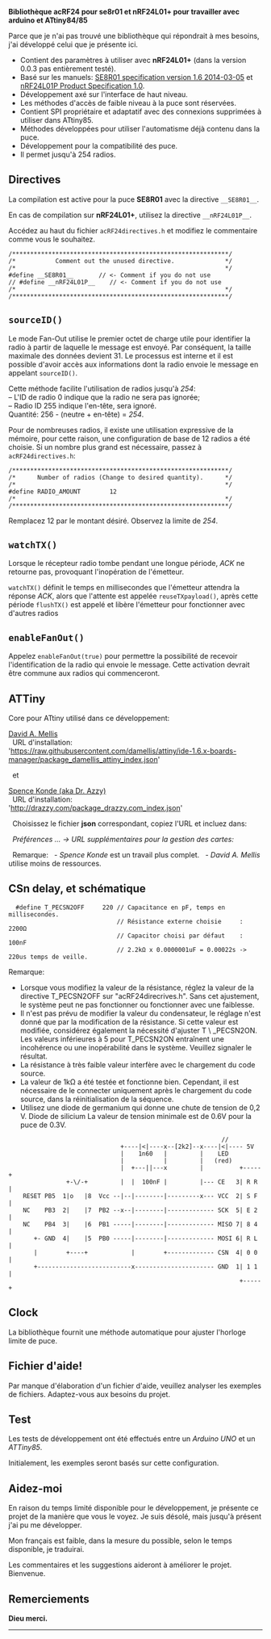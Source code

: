 
**Bibliothèque acRF24 pour se8r01 et nRF24L01+ pour travailler avec arduino et ATtiny84/85**

Parce que je n'ai pas trouvé une bibliothèque qui répondrait à mes besoins, j'ai développé celui que je présente ici.
* Contient des paramètres à utiliser avec **nRF24L01+** (dans la version 0.0.3 pas entièrement testé).
* Basé sur les manuels:
[SE8R01 specification version 1.6 2014-03-05](http://community.atmel.com/sites/default/files/forum_attachments/SE8R01_DataSheet_v1%20-%20副本.pdf)
 et [nRF24L01P Product Specification 1.0](https://www.nordicsemi.com/eng/content/download/2726/34069/file/nRF24L01P_Product_Specification_1_0.pdf).
* Développement axé sur l'interface de haut niveau.
* Les méthodes d'accès de faible niveau à la puce sont réservées.
* Contient SPI propriétaire et adaptatif avec des connexions supprimées à utiliser dans ATtiny85.
* Méthodes développées pour utiliser l'automatisme déjà contenu dans la puce.
* Développement pour la compatibilité des puce.
* Il permet jusqu'à 254 radios.

Directives
------------
  La compilation est active pour la puce **SE8R01** avec la directive `__SE8R01__`.
  
  En cas de compilation sur **nRF24L01+**, utilisez la directive `__nRF24L01P__`.

  Accédez au haut du fichier `acRF24directives.h` et modifiez le commentaire comme vous le souhaitez.

```
/************************************************************/
/*           Comment out the unused directive.              */
/*                                                          */
#define __SE8R01__       // <- Comment if you do not use
// #define __nRF24L01P__    // <- Comment if you do not use
/*                                                          */
/************************************************************/
```


`sourceID()`
------------
  Le mode Fan-Out utilise le premier octet de charge utile pour identifier la radio à partir de laquelle le message est envoyé. Par conséquent, la taille maximale des données devient 31. Le processus est interne et il est possible d'avoir accès aux informations dont la radio envoie le message en appelant `sourceID()`.
  
  Cette méthode facilite l'utilisation de radios jusqu'à *254*:    
  – L'ID de radio 0 indique que la radio ne sera pas ignorée;    
  – Radio ID 255 indique l'en-tête, sera ignoré.    
  Quantité: 256 - (neutre + en-tête) = *254*.
  
  Pour de nombreuses radios, il existe une utilisation expressive de la mémoire, pour cette raison, une configuration de base de 12 radios a été choisie. Si un nombre plus grand est nécessaire, passez à `acRF24directives.h`:

```
/************************************************************/
/*      Number of radios (Change to desired quantity).      */
/*                                                          */
#define RADIO_AMOUNT        12
/*                                                          */
/************************************************************/
```

  Remplacez 12 par le montant désiré. Observez la limite de *254*.


`watchTX()`
------------
  Lorsque le récepteur radio tombe pendant une longue période, *ACK* ne retourne pas, provoquant l'inopération de l'émetteur.

  `watchTX()` définit le temps en millisecondes que l'émetteur attendra la réponse *ACK*, alors que l'attente est appelée `reuseTXpayload()`, après cette période `flushTX()` est appelé et libère l'émetteur pour fonctionner avec d'autres radios


`enableFanOut()`
------------
  Appelez `enableFanOut(true)` pour permettre la possibilité de recevoir l'identification de la radio qui envoie le message. Cette activation devrait être commune aux radios qui commenceront.


ATTiny
------------
Core pour ATtiny utilisé dans ce développement:

  [David A. Mellis](https://github.com/damellis/attiny)    
  URL d'installation:    
  'https://raw.githubusercontent.com/damellis/attiny/ide-1.6.x-boards-manager/package_damellis_attiny_index.json'

  et

  [Spence Konde (aka Dr. Azzy)](https://github.com/SpenceKonde/ATTinyCore)    
  URL d'installation:    
  'http://drazzy.com/package_drazzy.com_index.json'

  Choisissez le fichier **json** correspondant, copiez l'URL et incluez dans:

  _Préférences ... -> URL supplémentaires pour la gestion des cartes:_

  Remarque:
  - _Spence Konde_ est un travail plus complet.
  - _David A. Mellis_ utilise moins de ressources.


CSn delay, et schématique
------------
```
  #define T_PECSN2OFF     220 // Capacitance en pF, temps en millisecondes.
                              // Résistance externe choisie     : 2200Ω
                              // Capacitor choisi par défaut    : 100nF
                              // 2.2kΩ x 0.0000001uF = 0.00022s -> 220us temps de veille.
```  
  Remarque:
  * Lorsque vous modifiez la valeur de la résistance, réglez la valeur de la directive
    T_PECSN2OFF sur "acRF24direcrives.h". Sans cet ajustement, le système peut ne pas 
    fonctionner ou fonctionner avec une faiblesse.
  * Il n'est pas prévu de modifier la valeur du condensateur, le réglage n'est donné que par 
    la modification de la résistance. Si cette valeur est modifiée, considérez également
    la nécessité d'ajuster T \ _PECSN2ON. Les valeurs inférieures à 5 pour T_PECSN2ON
    entraînent une incohérence ou une inopérabilité dans le système. Veuillez signaler le résultat.
  * La résistance à très faible valeur interfère avec le chargement du code source.
  * La valeur de 1kΩ a été testée et fonctionne bien. Cependant, il est nécessaire de le connecter uniquement après le chargement du code source, dans la réinitialisation de la séquence.
  * Utilisez une diode de germanium qui donne une chute de tension de 0,2 V. Diode de silicium La valeur de tension minimale est de 0.6V pour la puce de 0.3V.
```  
                                                           //
                               +----|<|----x--[2k2]--x----|<|---- 5V 
                               |    1n60   |         |    LED
                               |           |         |   (red)
                               |  +---||---x         |          +-----+
                +-\/-+         |  |  100nF |         |--- CE   3| R R |
    RESET PB5  1|o   |8  Vcc --|--|--------|---------x--- VCC  2| S F |
    NC    PB3  2|    |7  PB2 --x--|--------|------------- SCK  5| E 2 |
    NC    PB4  3|    |6  PB1 -----|--------|------------- MISO 7| 8 4 |
       +- GND  4|    |5  PB0 -----|--------|------------- MOSI 6| R L |
       |        +----+            |        +------------- CSN  4| 0 0 |
       +--------------------------x---------------------- GND  1| 1 1 |
                                                                +-----+
```


Clock
------------
  La bibliothèque fournit une méthode automatique pour ajuster l'horloge limite de puce.


Fichier d'aide!
------------
  Par manque d'élaboration d'un fichier d'aide, veuillez analyser les exemples de fichiers. Adaptez-vous aux besoins du projet.


Test
------------
  Les tests de développement ont été effectués entre un *Arduino UNO* et un *ATTiny85*.
  
  Initialement, les exemples seront basés sur cette configuration.


Aidez-moi
------------
  En raison du temps limité disponible pour le développement, je présente ce projet de la manière que vous le voyez. Je suis désolé, mais jusqu'à présent j'ai pu me développer.
  
  Mon français est faible, dans la mesure du possible, selon le temps disponible, je traduirai.
  
  Les commentaires et les suggestions aideront à améliorer le projet. Bienvenue.


Remerciements
------------
  **Dieu merci.**
  
------------

